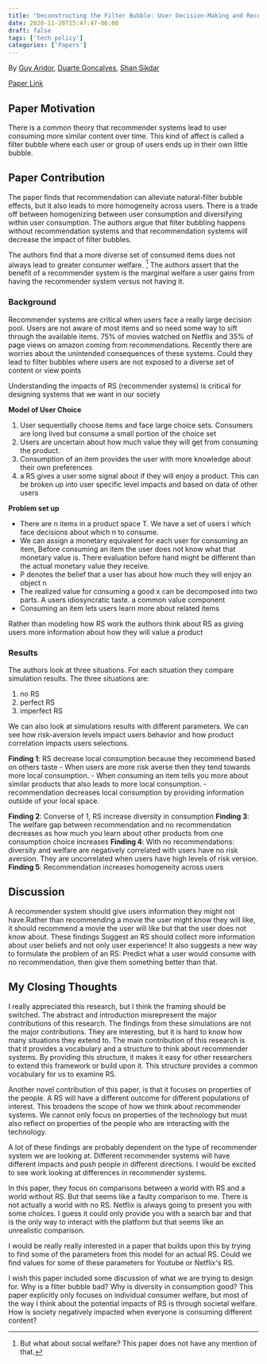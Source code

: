 ```yaml
---
title: "Deconstructing the Filter Bubble: User Decision-Making and Recommender Systems"
date: 2020-11-26T15:47:47-06:00
draft: false
tags: ['tech policy']
categories: ['Papers']
---
```


By [Guy Aridor](https://www.guyaridor.net/), [Duarte Goncalves](https://duartegoncalves.com/), [Shan Sikdar](https://www.linkedin.com/in/shan-sikdar-0b53785a)

[Paper Link](https://arxiv.org/pdf/1904.10527.pdf)

## Paper Motivation

There is a common theory that recommender systems lead to user consuming more similar content over time. This kind of affect is called a filter bubble where each user or group of users ends up in their own little bubble.

## Paper Contribution
The paper finds that recommendation can alleviate natural-filter bubble effects, but it also leads to more homogeneity across users. There is a trade off between homogenizing between user consumption and diversifying within user consumption. The authors argue that filter bubbling happens without recommendation systems and that recommendation systems will decrease the impact of filter bubbles.

The authors find that a more diverse set of consumed items does not always lead to greater consumer welfare. [^1] The authors assert that the benefit of a recommender system is the marginal welfare a user gains from having the recommender system versus not having it.

### Background

Recommender systems are critical when users face a really large decision pool. Users are not aware of most items and so need some way to sift through the available items. 75% of movies watched on Netflix and 35% of page views on amazon coming from recommendations. Recently there are worries about the unintended consequences of these systems. Could they lead to filter bubbles where users are not exposed to a diverse set of content or view points

Understanding the impacts of RS (recommender systems) is critical for designing systems that we want in our society

**Model of User Choice**

1. User sequentially choose items and face large choice sets. Consumers are long lived but consume a small portion of the choice set
2. Users are uncertain about how much value they will get from consuming the product.
3. Consumption of an item provides the user with more knowledge about their own preferences
4. a RS gives a user some signal about if they will enjoy a product. This can be broken up into user specific level impacts and based on data of other users

**Problem set up**
- There are n items in a product space T. We have a set of users I which face decisions about which n to consume.
- We can assign a monetary equivalent for each user for consuming an item, Before consuming an item the user does not know what that monetary value is. There evaluation before hand might be different than the actual monetary value they receive.
- P denotes the belief that a user has about how much they will enjoy an object n
- The realized value for consuming a good x can be decomposed into two parts. A users idiosyncratic taste. a common value component
- Consuming an item lets users learn more about related items

Rather than modeling how RS work the authors think about RS as giving users more information about how they will value a product

### Results
The authors look at three situations. For each situation they compare simulation results. The three situations are:
1. no RS
2. perfect RS
3. imperfect RS

We can also look at simulations results with different parameters. We can see how risk-aversion levels impact users behavior and how product correlation impacts users selections.

**Finding 1**: RS decrease local consumption because they recommend based on others taste
    - When users are more risk averse then they tend towards more local consumption.
    - When consuming an item tells you more about similar products that also leads to more local consumption.
    - recommendation decreases local consumption by providing information outside of your local space.

**Finding 2**: Converse of 1, RS increase diversity in consumption
**Finding 3**: The welfare gap between recommendation and no recommendation decreases as how much you learn about other products from one consumption choice increases
**Finding 4**: With no recommendations: diversity and welfare are negatively correlated with users have no risk aversion. They are uncorrelated when users have high levels of risk version.
**Finding 5**: Recommendation increases homogeneity across users

## Discussion
A recommender system should give users information they might not have.Rather than recommending a movie the user might know they will like, it should recommend a movie the user will like but that the user does not know about.
These findings Suggest an RS should collect more information about user beliefs and not only user experience! It also suggests a new way to formulate the problem of an RS: Predict what a user would consume with no recommendation, then give them something better than that.


## My Closing Thoughts

I really appreciated this research, but I think the framing should be switched. The abstract and introduction misrepresent the major contributions of this research. The findings from these simulations are not the major contributions. They are interesting, but it is hard to know how many situations they extend to. The main contribution of this research is that it provides a vocabulary and a structure to think about recommender systems. By providing this structure, it makes it easy for other researchers to extend this framework or build upon it. This structure provides a common vocabulary for us to examine RS.

Another novel contribution of this paper, is that it focuses on properties of the people. A RS will have a different outcome for different populations of interest. This broadens the scope of how we think about recommender systems. We cannot only focus on properties of the technology but must also reflect on properties of the people who are interacting with the technology.

A lot of these findings are probably dependent on the type of recommender system we are looking at. Different recommender systems will have different impacts and push people in different directions. I would be excited to see work looking at differences in recommender systems.

In this paper, they focus on comparisons between a world with RS and a world without RS. But that seems like a faulty comparison to me. There is not actually a world with no RS. Netflix is always going to present you with some choices. I guess it could only provide you with a search bar and that is the only way to interact with the platform but that seems like an unrealistic comparison.

I would be really really interested in a paper that builds upon this by trying to find some of the parameters from this model for an actual RS. Could we find values for some of these parameters for Youtube or Netflix's RS.

I wish this paper included some discussion of what we are trying to design for. Why is a filter bubble bad? Why is diversity in consumption good? This paper explicitly only focuses on individual consumer welfare, but most of the way I think about the potential impacts of RS is through societal welfare. How is society negatively impacted when everyone is consuming different content?

[^1]: But what about social welfare? This paper does not have any mention of that.

